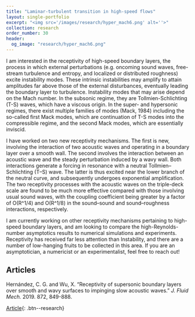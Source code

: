 ```yaml
---
title: "Laminar-turbulent transition in high-speed flows"
layout: single-portfolio
excerpt: "<img src='/images/research/hyper_mach6.png' alt=''>"
collection: research
order_number: 30
header: 
  og_image: "research/hyper_mach6.png"
---
```


I am interested in the receptivity of high-speed boundary layers, the process in which external perturbations (e.g. oncoming sound waves, free-stream 
turbulence and entropy, and localized or distributed roughness) excite instability modes. These intrinsic instabilities may amplify to attain amplitudes 
far above those of the external disturbances, eventually leading the boundary layer to turbulence. Instability modes that may arise depend on the Mach 
number. In the subsonic regime, they are Tollmien-Schlichting (T-S) waves, which have a viscous origin. In the super- and hypersonic regimes, there exist 
multiple families of modes (Mack, 1984) including the so-called first Mack modes, which are continuation of T-S modes into the compressible regime, and 
the second Mack modes, which are essentially inviscid.

I have worked on two new receptivity mechanisms. The first is new, involving the interaction of two acoustic waves and operating in a boundary layer over 
a smooth wall. The second involves the interaction between an acoustic wave and the steady perturbation induced by a wavy wall. Both interactions generate 
a forcing in resonance with a neutral Tollmien–Schlichting (T–S) wave. The latter is thus excited near the lower branch of the neutral curve, and 
subsequently undergoes exponential amplification. The two receptivity processes with the acoustic waves on the triple-deck scale are found to be much more 
effective compared with those involving usual sound waves, with the coupling coefficient being greater by a factor of O(R^1/4) and O(R^1/8) in the 
sound–sound and sound–roughness interactions, respectively.

I am currently working on other receptivity mechanisms pertaining to high-speed boundary layers, and am looking to compare the high-Reynolds-number
asymptotics results to numerical simulations and experiments. Receptivity has received far less attention than Instability, and there are a number of
low-hanging fruits to be collected in this area. If you are an asymptotician, a numericist or an experimentalist, feel free to reach out!

## Articles

Hernández, C. G. and Wu, X. “Receptivity of supersonic boundary layers over smooth and wavy surfaces to impinging slow acoustic waves.” 
*J. Fluid Mech.* 2019. 872, 849-888. 

[Article](https://doi:10.1017/jfm.2019.388){: .btn--research}
